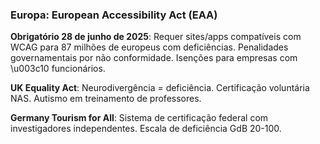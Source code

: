 ### Europa: European Accessibility Act (EAA)

**Obrigatório 28 de junho de 2025**: Requer sites/apps compatíveis com WCAG para 87 milhões de europeus com deficiências. Penalidades governamentais por não conformidade. Isenções para empresas com \u003c10 funcionários.

**UK Equality Act**: Neurodivergência = deficiência. Certificação voluntária NAS. Autismo em treinamento de professores.

**Germany Tourism for All**: Sistema de certificação federal com investigadores independentes. Escala de deficiência GdB 20-100.
